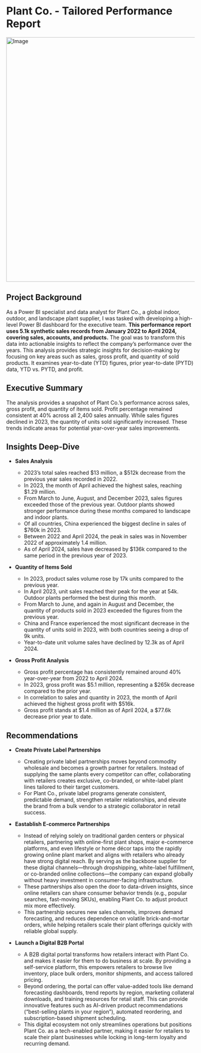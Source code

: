 # Plant Co. - Tailored Performance Report

<img width="1164" height="653" alt="Image" src="https://github.com/user-attachments/assets/ea0b62ab-7b2c-4365-b114-cbe89007218c" />

## Project Background
As a Power BI specialist and data analyst for Plant Co., a global indoor, outdoor, and landscape plant supplier, I was tasked with developing a high-level Power BI dashboard for the executive team. **This performance report uses 5.1k synthetic sales records from January 2022 to April 2024, covering sales, accounts, and products.** The goal was to transform this data into actionable insights to reflect the company’s performance over the years. This analysis provides strategic insights for decision-making by focusing on key areas such as sales, gross profit, and quantity of sold products. It examines year-to-date (YTD) figures, prior year-to-date (PYTD) data, YTD vs. PYTD, and profit.

## Executive Summary
The analysis provides a snapshot of Plant Co.’s performance across sales, gross profit, and quantity of items sold. Profit percentage remained consistent at 40% across all 2,400 sales annually. While sales figures declined in 2023, the quantity of units sold significantly increased. These trends indicate areas for potential year-over-year sales improvements.

## Insights Deep-Dive
- **Sales Analysis**
  - 2023’s total sales reached $13 million, a $512k decrease from the previous year sales recorded in 2022.
  - In 2023, the month of April achieved the highest sales, reaching $1.29 million.
  - From March to June, August, and December 2023, sales figures exceeded those of the previous year. Outdoor plants showed stronger performance during these months compared to landscape and indoor plants.
  - Of all countries, China experienced the biggest decline in sales of $760k in 2023.
  - Between 2022 and April 2024, the peak in sales was in November 2022 of approximately 1.4 million.
  - As of April 2024, sales have decreased by $136k compared to the same period in the previous year of 2023.
 
- **Quantity of Items Sold**
  - In 2023, product sales volume rose by 17k units compared to the previous year.
  - In April 2023, unit sales reached their peak for the year at 54k. Outdoor plants performed the best during this month.
  - From March to June, and again in August and December, the quantity of products sold in 2023 exceeded the figures from the previous year.
  - China and France experienced the most significant decrease in the quantity of units sold in 2023, with both countries seeing a drop of 9k units.
  - Year-to-date unit volume sales have declined by 12.3k as of April 2024.
 
- **Gross Profit Analysis**
  - Gross profit percentage has consistently remained around 40% year-over-year from 2022 to April 2024.
  - In 2023, gross profit was $5.1 million, representing a $265k decrease compared to the prior year.
  - In correlation to sales and quantity in 2023, the month of April achieved the highest gross profit with $516k.
  - Gross profit stands at $1.4 million as of April 2024, a $77.6k decrease prior year to date.

## Recommendations
- **Create Private Label Partnerships**
  - Creating private label partnerships moves beyond commodity wholesale and becomes a growth partner for retailers. Instead of supplying the same plants every competitor can offer, collaborating with retailers creates exclusive, co-branded, or white-label plant lines tailored to their target customers.
  - For Plant Co., private label programs generate consistent, predictable demand, strengthen retailer relationships, and elevate the brand from a bulk vendor to a strategic collaborator in retail success.
 
- **Eastablish E-commerce Partnerships**
  - Instead of relying solely on traditional garden centers or physical retailers, partnering with online-first plant shops, major e-commerce platforms, and even lifestyle or home décor taps into the rapidly growing online plant market and aligns with retailers who already have strong digital reach. By serving as the backbone supplier for these digital channels—through dropshipping, white-label fulfillment, or co-branded online collections—the company can expand globally without heavy investment in consumer-facing infrastructure.
  - These partnerships also open the door to data-driven insights, since online retailers can share consumer behavior trends (e.g., popular searches, fast-moving SKUs), enabling Plant Co. to adjust product mix more effectively.
  - This partnership secures new sales channels, improves demand forecasting, and reduces dependence on volatile brick-and-mortar orders, while helping retailers scale their plant offerings quickly with reliable global supply.
 
- **Launch a Digital B2B Portal**
  - A B2B digital portal transforms how retailers interact with Plant Co. and makes it easier for them to do business at scale. By providing a self-service platform, this empowers retailers to browse live inventory, place bulk orders, monitor shipments, and access tailored pricing.
  -  Beyond ordering, the portal can offer value-added tools like demand forecasting dashboards, trend reports by region, marketing collateral downloads, and training resources for retail staff. This can provide innovative features such as AI-driven product recommendations (“best-selling plants in your region”), automated reordering, and subscription-based shipment scheduling.
  -  This digital ecosystem not only streamlines operations but positions Plant Co. as a tech-enabled partner, making it easier for retailers to scale their plant businesses while locking in long-term loyalty and recurring demand.
